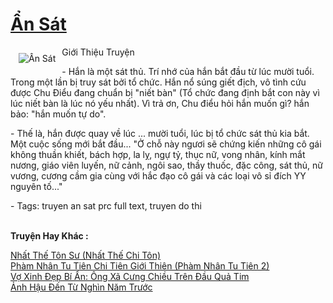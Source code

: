 <a href="https://utruyen.com/an-sat/387/" title="Ẩn Sát"><h1>Ẩn Sát</h1></a><div style="display:table"><img align="right" style="float: left; padding: 10px;" src="https://utruyen.com/images/story/200x260/an-sat.jpg" alt="Ẩn Sát">Giới Thiệu Truyện<p></p> - Hắn là một sát thủ. Trí nhớ của hắn bắt đầu từ lúc mười tuổi. Trong một lần bị truy sát bởi tổ chức. Hắn nổ súng giết địch, vô tình cứu được Chu Điểu đang chuẩn bị "niết bàn" (Tổ chức đang định bắt con này vì lúc niết bàn là lúc nó yếu nhất). Vì trả ơn, Chu điểu hỏi hắn muốn gì? hắn bảo: "hắn muốn tự do".<p></p> - Thế là, hắn được quay về lúc ... mười tuổi, lúc bị tổ chức sát thủ kia bắt. Một cuộc sống mới bắt đầu... "Ở chỗ này ngươi sẽ chứng kiến những cô gái không thuần khiết, bách hợp, la lỵ, ngự tỷ, thục nữ, vong nhân, kính mắt nương, giáo viên luyến, nữ cảnh, ngôi sao, thầy thuốc, đặc công, sát thủ, nữ vương, cương cầm gia cùng với hắc đạo cô gái và các loại vô sỉ đích YY nguyên tố..."<p></p> - Tags: truyen an sat prc full text, truyen do thi</div><p><br><b>Truyện Hay Khác :</b></p><a href="https://utruyen.com/nhat-the-ton-su-nhat-the-chi-ton/17556/" alt="Nhất Thế Tôn Sư (Nhất Thế Chi Tôn)">Nhất Thế Tôn Sư (Nhất Thế Chi Tôn)</a><br/><a href="https://truyenhot2020.wordpress.com/2019/12/11/pham-nhan-tu-tien-chi-tien-gioi-thien-pham-nhan-tu-tien-2/" alt="Phàm Nhân Tu Tiên Chi Tiên Giới Thiên (Phàm Nhân Tu Tiên 2)">Phàm Nhân Tu Tiên Chi Tiên Giới Thiên (Phàm Nhân Tu Tiên 2)</a><br/><a href="https://github.com/quanluxury/truyenhot/tree/master/truyenhay/18414/" alt="Vợ Xinh Đẹp Bí Ẩn: Ông Xã Cưng Chiều Trên Đầu Quả Tim">Vợ Xinh Đẹp Bí Ẩn: Ông Xã Cưng Chiều Trên Đầu Quả Tim</a><br/><a href="https://github.com/quanluxury/ngontinhhot/tree/master/truyenhay/19326/" alt="Ảnh Hậu Đến Từ Nghìn Năm Trước">Ảnh Hậu Đến Từ Nghìn Năm Trước</a><br/>